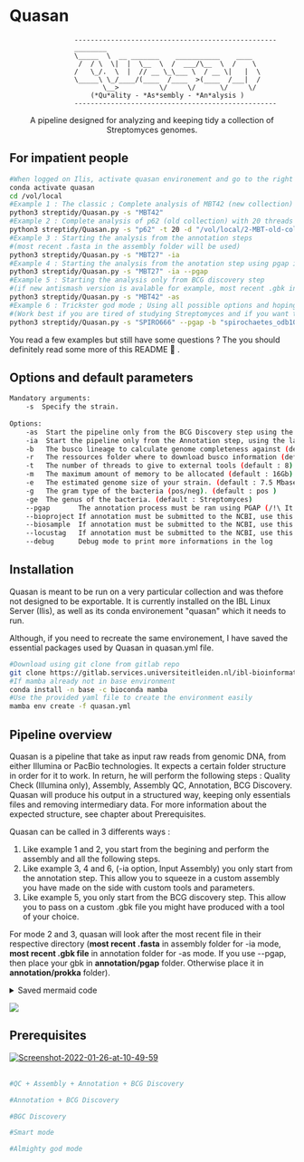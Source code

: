 # Quasan
					--------------------------------------------------  
					________                                
					\_____  \  __ _______    ___________    ____    
					 /  / \  \|  |  \__  \  /  ___/\__  \  /    \   
					/   \_/.  \  |  // __ \_\___ \  / __ \|   |  \   
					\_____\ \_/____/(____  /____  >(____  /___|  /   
					       \__>          \/     \/      \/     \/   
					    (*Qu*ality - *As*sembly - *An*alysis )  
					--------------------------------------------------		
<p align=center>A pipeline designed for analyzing and keeping tidy a collection of Streptomyces genomes.</p>

## For impatient people

```bash
#When logged on Ilis, activate quasan environement and go to the right location
conda activate quasan
cd /vol/local
#Example 1 : The classic ; Complete analysis of MBT42 (new collection)
python3 streptidy/Quasan.py -s "MBT42"
#Example 2 : Complete analysis of p62 (old collection) with 20 threads
python3 streptidy/Quasan.py -s "p62" -t 20 -d "/vol/local/2-MBT-old-collection"
#Example 3 : Starting the analysis from the annotation steps
#(most recent .fasta in the assembly folder will be used)
python3 streptidy/Quasan.py -s "MBT27" -ia
#Example 4 : Starting the analysis from the anotation step using pgap instead of prokka
python3 streptidy/Quasan.py -s "MBT27" -ia --pgap
#Example 5 : Starting the analysis only from BCG discovery step
#(if new antismash version is avalable for example, most recent .gbk in the annotation folder will be used)
python3 streptidy/Quasan.py -s "MBT42" -as
#Example 6 : Trickster god mode ; Using all possible options and hoping for the best
#(Work best if you are tired of studying Streptomyces and if you want to watch the world burn in blue flammes)
python3 streptidy/Quasan.py -s "SPIRO666" --pgap -b "spirochaetes_odb10" -ia -t 32 -g "neg" -m 32 -e "10.5m" -ge "Spirochaetes"
```

You read a few examples but still have some questions ? The you should definitely read some more of this README :duck: .  

## Options and default parameters

```bash
Mandatory arguments:
    -s  Specify the strain.
        
Options:
    -as  Start the pipeline only from the BCG Discovery step using the latest .gbk file in MBTXX/annotation/pgap directory
	-ia  Start the pipeline only from the Annotation step, using the latest assembly file found in MBTXX/assembly directory
	-b   The busco lineage to calculate genome completeness against (default : streptomycetales_odb10)
	-r   The ressources folder where to download busco information (default : "/vol/local/ressources", when ran on ILis)
	-t   The number of threads to give to external tools (default : 8)
	-m   The maximum amount of memory to be allocated (default : 16Gb)
	-e   The estimated genome size of your strain. (default : 7.5 Mbases)
	-g   The gram type of the bacteria (pos/neg). (default : pos )
	-ge  The genus of the bacteria. (default : Streptomyces)
	--pgap       The annotation process must be ran using PGAP (/!\ It is buggy with genomes with too many contigs)
	--bioproject If annotation must be submitted to the NCBI, use this option to mention the correct bioproject (default : PRJNA9999999)
	--biosample  If annotation must be submitted to the NCBI, use this option to mention the correct biosample (default : SAMN99999999)
	--locustag   If annotation must be submitted to the NCBI, use this option to mention the correct locus_tag (default : TMLOC).
	--debug		 Debug mode to print more informations in the log
```



## Installation

Quasan is meant to be run on a very particular collection and was thefore not designed to be exportable.
It is currently installed on the IBL Linux Server (Ilis), as well as its conda environement "quasan" which it needs to run.

Although, if you need to recreate the same environement, I have saved the essential packages used by Quasan in quasan.yml file.

```bash
#Download using git clone from gitlab repo
git clone https://gitlab.services.universiteitleiden.nl/ibl-bioinformatic/streptidy.git
#If mamba already not in base environment
conda install -n base -c bioconda mamba
#Use the provided yaml file to create the environment easily
mamba env create -f quasan.yml
```

## Pipeline overview 

Quasan is a pipeline that take as input raw reads from genomic DNA, from either Illumina or PacBio technologies. It expects a certain folder structure in order for it to work. In return, he will perform the following steps : Quality Check (Illumina only), Assembly, Assembly QC, Annotation, BCG Discovery. Quasan will produce his output in a structured way, keeping only essentials files and removing intermediary data. For more information about the expected structure, see chapter about Prerequisites.  


Quasan can be called in 3 differents ways : 
1. Like example 1 and 2, you start from the begining and perform the assembly and all the following steps.
2. Like example 3, 4 and 6, (-ia option, Input Assembly) you only start from the annotation step. This allow you to squeeze in a custom assembly you have made on the side with custom tools and parameters.
3. Like example 5, you only start from the BCG discovery step. This allow you to pass on a custom .gbk file you might have produced with a tool of your choice. 

For mode 2 and 3, quasan will look after the most recent file in their respective directory (**most recent .fasta** in assembly folder for -ia mode, **most recent .gbk file** in annotation folder for -as mode. If you use --pgap, then place your gbk in **annotation/pgap** folder. Otherwise place it in **annotation/prokka** folder).  

<details>
    <summary>Saved mermaid code</summary>
```bash
#Save of the mermaid code itself in case mermaid starts working again in gitlab
#For now, you can see the rendering of this graph below
graph TD;
    Z[1 MBTXX] --> |rawdata parsing| A[Reads]
    Y[2 MBTXX -ia] --> C
    A[Reads dictionnary] -->|illumina assembly shovill| B(MBTXX_shovill.fasta)
    A --> |FastQC| R
    A -->|pacbio assembly flye| G(MBTXX_flye.fasta)
    A -->|hybrid assembly flye + pilon| H(MBTXX_flye_pilon.fasta)
    B --> C{Latest assembly}
    G --> C{Latest assembly}
    H --> C{Latest assembly}
    C --> |Prokka annotation| D[MBTXX_version_prokka.gbk]
    C --> |PGAP annotation| E[MBTXX_version_PGAP.gbk]
    D --> W{Latest GBK}
    E --> W{Latest GBK}
    X[3 MBTXX -as] --> W
    W --> Q[Antismash]
    C --> |Busco| R[final_report.html]
    C --> |Quast| R[final_report.html]
    C --> |MultiQC| R[final_report.html]
```
</details>

[![](https://mermaid.ink/img/pako:eNqNU21PwjAQ_iuXftIoJOo3TEwYICZqImgCuhFybIU1bO3SdpiF8t_t1qHMF-I-tc9brne3LQlFREmHrCRmMbz0rwMO9nvzL-DRe5lOZ9Bq3YCR-B6hRshQKsZXBrr-mGKkZk7-6l86ObQYOkvPMbUOIhZqJjhHWVS8YUmSp4wjoFI0XSQFqFhsLGrAO6my5jXQXqLSeFrnuXpuLTTqGRgfoCbDcMHEV-AyKaiBYZ1W3n5GmbhYSBY1TXAGGUsEN3B3YJ5XWCPCc0_dPqCmSn-G7Bw7PMreHWV77p1PUqzXtkecC41lAw30fVfShtpRCD7PKkl7tVjPmtZh96lhHHwzloIDW7-yTfb1DL37upTBX8TUv9pPHZWb-sQxk-oy8rtcM5WiipulebkKhR2ev7QLkMwlzYTU7VinSVM3ym2v_6F7zBPNqnX4RUnOSUpliiyya74tfQHRMU1pQDr2GKFcByTgO6vLM7vkdBAxLSTpaJnTc4K5Fs8FD_d3p-kztH9M6sDdB2qhD-A)](https://mermaid.live/edit/#pako:eNqNU21PwjAQ_iuXftIoJOo3TEwYICZqImgCuhFybIU1bO3SdpiF8t_t1qHMF-I-tc9brne3LQlFREmHrCRmMbz0rwMO9nvzL-DRe5lOZ9Bq3YCR-B6hRshQKsZXBrr-mGKkZk7-6l86ObQYOkvPMbUOIhZqJjhHWVS8YUmSp4wjoFI0XSQFqFhsLGrAO6my5jXQXqLSeFrnuXpuLTTqGRgfoCbDcMHEV-AyKaiBYZ1W3n5GmbhYSBY1TXAGGUsEN3B3YJ5XWCPCc0_dPqCmSn-G7Bw7PMreHWV77p1PUqzXtkecC41lAw30fVfShtpRCD7PKkl7tVjPmtZh96lhHHwzloIDW7-yTfb1DL37upTBX8TUv9pPHZWb-sQxk-oy8rtcM5WiipulebkKhR2ev7QLkMwlzYTU7VinSVM3ym2v_6F7zBPNqnX4RUnOSUpliiyya74tfQHRMU1pQDr2GKFcByTgO6vLM7vkdBAxLSTpaJnTc4K5Fs8FD_d3p-kztH9M6sDdB2qhD-A)


## Prerequisites

<a href="https://ibb.co/Y03KGxk"><img src="https://i.ibb.co/mNGY73q/Screenshot-2022-01-26-at-10-49-59.png" alt="Screenshot-2022-01-26-at-10-49-59" border="0"></a><br /><a target='_blank' href='https://nl.imgbb.com/'></a><br />




```python
#QC + Assembly + Annotation + BCG Discovery

#Annotation + BCG Discovery

#BGC Discovery

#Smart mode

#Almighty god mode

```

